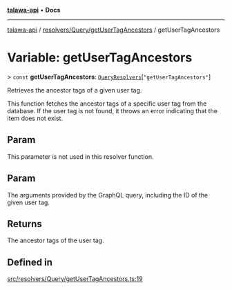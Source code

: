[**talawa-api**](../../../../README.md) • **Docs**

***

[talawa-api](../../../../modules.md) / [resolvers/Query/getUserTagAncestors](../README.md) / getUserTagAncestors

# Variable: getUserTagAncestors

\> `const` **getUserTagAncestors**: [`QueryResolvers`](../../../../types/generatedGraphQLTypes/type-aliases/QueryResolvers.md)\[`"getUserTagAncestors"`\]

Retrieves the ancestor tags of a given user tag.

This function fetches the ancestor tags of a specific user tag from the database. If the user tag
is not found, it throws an error indicating that the item does not exist.

## Param

This parameter is not used in this resolver function.

## Param

The arguments provided by the GraphQL query, including the ID of the given user tag.

## Returns

The ancestor tags of the user tag.

## Defined in

[src/resolvers/Query/getUserTagAncestors.ts:19](https://github.com/PalisadoesFoundation/talawa-api/blob/f9e8275b1ddff2d3edcec79ee3b37c07998f6cc3/src/resolvers/Query/getUserTagAncestors.ts#L19)
